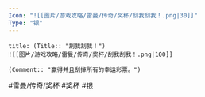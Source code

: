 ```yaml
---
Icon: "![[图片/游戏攻略/雷曼/传奇/奖杯/刮我刮我！.png|30]]"
Type: "银"
---
```

```ad-common-silver-trophy
title: (Title:: "刮我刮我！")
![[图片/游戏攻略/雷曼/传奇/奖杯/刮我刮我！.png|100]]

(Comment:: "赢得并且刮掉所有的幸运彩票。")
```

#雷曼/传奇/奖杯 #奖杯 #银
